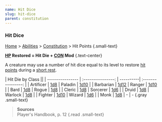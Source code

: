 ```yaml
---
name: Hit Dice
slug: hit-dice
parent: constitution
---
```

### Hit Dice
[Home](dm-operations-center) > [Abilities](abilities) > [Constitution](constitution) > Hit Points {.small-text}

**[HP](HIT-POINTS) Restored = Hit Die + [CON](CONSTITUTION) Mod** {.text-center}

A creature may use a number of hit dice equal to its level to restore [hit points](hit-points) during a [short rest](short-rest).

| Hit Die by Class ||
| ---------------- | :----------------: | ----------| :----------------: |
| Artificer        | [1d8](/roll/1d8)   | Paladin   | [1d10](/roll/1d10) |
| Barbarian        | [1d12](/roll/1d12) | Ranger    | [1d10](/roll/1d10) |
| Bard             | [1d8](/roll/1d8)   | Rogue     | [1d8](/roll/1d8)   |
| Cleric           | [1d8](/roll/1d8)   | Sorcerer  | [1d6](/roll/1d6)   | 
| Druid            | [1d8](/roll/1d8)   | Warlock   | [1d8](/roll/1d8)   | 
| Fighter          | [1d10](/roll/1d10) | Wizard    | [1d6](/roll/1d6)   | 
| Monk             | [1d8](/roll/1d8)   | - | - 
{.gray .small-text}

> **Sources** <br/>
> Player's Handbook, p. 12
{.read .small-text}
